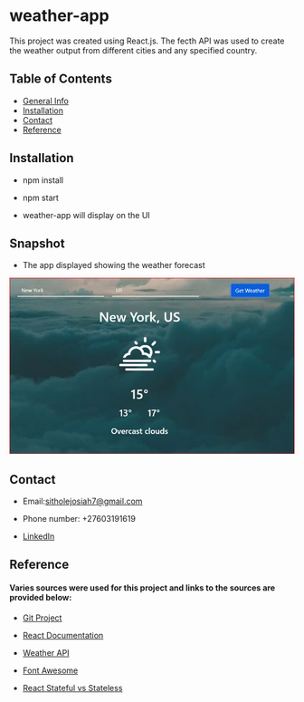 # weather-app

 This project was created using React.js.
 The fecth API was used to create the weather output from different cities and any specified country. 
 
 ## Table of Contents 

   * [General Info](#weather-app)   
   * [Installation](#installation)
   * [Contact](#contact)  
   * [Reference](#reference)

 ## Installation
  
   * npm install
   
   * npm start
   
   * weather-app will display on the UI 

  ## Snapshot  

  * The app displayed showing the weather forecast
  
   ![Weather forecast](https://github.com/Josiah-Sithole/weather-app/blob/main/images/weatherImage.PNG)
 
  ## Contact

  * Email:sitholejosiah7@gmail.com
  
  * Phone number: +27603191619

  * [LinkedIn](https://www.linkedin.com/in/josiah-sithole-40480b222/)
     
  ## Reference
  
  #### Varies sources were used for this project and links to the sources are provided below:
  
  * [Git Project](https://github.com/erikflowers/weather-icons)
  
  * [React Documentation](https://reactjs.org/docs/getting-started.html)
  
  * [Weather API](api.openweathermap.org/data/2.5/weather?q=London,uk&appid=)
  
  * [Font Awesome](https://fontawesome.com/)
  
  * [React Stateful vs Stateless](https://code.tutsplus.com/tutorials/stateful-vs-stateless-functional-components-in-react--cms-29541)

